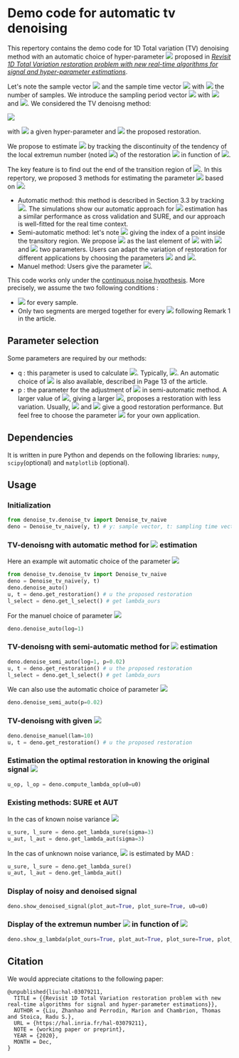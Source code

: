 # Demo code for automatic tv denoising
This repertory contains the demo code for 1D Total variation (TV) denoising method with an automatic choice of hyper-parameter <img src="https://render.githubusercontent.com/render/math?math=\lambda"> proposed in  *[Revisit 1D Total Variation restoration problem with new real-time algorithms for signal and hyper-parameter estimations](https://hal.inria.fr/hal-03079211)*. 

Let's note the sample vector <img src="https://render.githubusercontent.com/render/math?math=y = (y_1, \cdots, y_n)"> and the sample time vector <img src="https://render.githubusercontent.com/render/math?math=t = (t_1, \cdots, t_n)"> with <img src="https://render.githubusercontent.com/render/math?math=n"> the number of samples. We introduce the sampling period vector <img src="https://render.githubusercontent.com/render/math?math=\tau = (\tau_1, \cdots, \tau_n)"> with <img src="https://render.githubusercontent.com/render/math?math=\tau_i = t_{i+1}- t_i"> and <img src="https://render.githubusercontent.com/render/math?math=\tau_1 = \tau_2">. We considered the TV denoisng method:

<img src="https://render.githubusercontent.com/render/math?math=u^*(\lambda) = \arg \min_u \{\sum_{i=1}^n\tau_i(y_i-u_i)^2 + \lambda \sum_{i=1}^{n-1}|u_{i+1} - u_i|\}"> 

with <img src="https://render.githubusercontent.com/render/math?math=\lambda"> a given hyper-parameter and <img src="https://render.githubusercontent.com/render/math?math=u^*(\lambda)"> the proposed restoration.

We propose to estimate <img src="https://render.githubusercontent.com/render/math?math=\lambda"> by tracking the discontinuity of the tendency of the local extremun number (noted <img src="https://render.githubusercontent.com/render/math?math=g(\lambda)">) of the restoration <img src="https://render.githubusercontent.com/render/math?math=u^*(\lambda)"> in function of <img src="https://render.githubusercontent.com/render/math?math=\lambda">. 

The key feature is to find out the end of the transition region of <img src="https://render.githubusercontent.com/render/math?math=\partial^2 g(\lambda)">. In this repertory, we proposed 3 methods for estimating the parameter <img src="https://render.githubusercontent.com/render/math?math=\lambda"> based on <img src="https://render.githubusercontent.com/render/math?math=\partial^2 g(\lambda)">:
* Automatic method: this method is described in Section 3.3 by tracking <img src="https://render.githubusercontent.com/render/math?math=\partial^4 g(\lambda)">. The simulations show our automatic approach for <img src="https://render.githubusercontent.com/render/math?math=\lambda"> estimation has a similar performance as cross validation and SURE, and our approach is well-fitted for the real time context.
* Semi-automatic method: let's note <img src="https://render.githubusercontent.com/render/math?math=\lambda_{trans} = \arg\max  \partial^2 g(\lambda)"> giving the index of a point inside the transitory region. We propose <img src="https://render.githubusercontent.com/render/math?math=\lambda_{semi}"> as the last element of <img src="https://render.githubusercontent.com/render/math?math=\{\lambda > \lambda_{trans} |\lambda\in \lambda^g\} \cup \{\partial^2 g(\lambda) \geq \partial^2 g(\lambda_{trans} - n\times p \times 10\log_{10}q)\}"> with <img src="https://render.githubusercontent.com/render/math?math=p"> and <img src="https://render.githubusercontent.com/render/math?math=q"> two parameters. Users can adapt the variation of restoration for different applications by choosing the parameters <img src="https://render.githubusercontent.com/render/math?math=p"> and <img src="https://render.githubusercontent.com/render/math?math=q">.
* Manuel method: Users give the parameter <img src="https://render.githubusercontent.com/render/math?math=\lambda">.

This code works only under the <ins>continuous noise hypothesis</ins>. More precisely, we assume the two following conditions :
* <img src="https://render.githubusercontent.com/render/math?math=y_i \neq y_{i+1}"> for every sample.
* Only two segments are merged together for every <img src="https://render.githubusercontent.com/render/math?math=\lambda \in \Lambda"> following Remark 1 in the article.

## Parameter selection 
Some parameters are required by our methods:
* q : this parameter is used to calculate <img src="https://render.githubusercontent.com/render/math?math=\partial^2 g(\lambda)">. Typically, <img src="https://render.githubusercontent.com/render/math?math=0.5\leq q\leq 1">. An automatic choice of <img src="https://render.githubusercontent.com/render/math?math=q"> is also available, described in Page 13 of the article.
* p : the parameter for the adjustment of <img src="https://render.githubusercontent.com/render/math?math=\lambda"> in semi-automatic method. A larger value of <img src="https://render.githubusercontent.com/render/math?math=p">, giving a larger <img src="https://render.githubusercontent.com/render/math?math=\lambda">, proposes a restoration with less variation. Usually, <img src="https://render.githubusercontent.com/render/math?math=\log_{10} q = 1"> and  <img src="https://render.githubusercontent.com/render/math?math=p=0.02"> give a good restoration performance. But feel free to choose the parameter <img src="https://render.githubusercontent.com/render/math?math=p"> for your own application.

## Dependencies
It is written in pure Python and depends on the following libraries: `numpy`, `scipy`(optional) and `matplotlib` (optional).

 

## Usage
### Initialization 

```python
from denoise_tv.denoise_tv import Denoise_tv_naive
deno = Denoise_tv_naive(y, t) # y: sample vector, t: sampling time vector
```

### TV-denoisng with automatic method for <img src="https://render.githubusercontent.com/render/math?math=\lambda"> estimation
Here an example wit automatic choice of the parameter <img src="https://render.githubusercontent.com/render/math?math=q">
```python
from denoise_tv.denoise_tv import Denoise_tv_naive
deno = Denoise_tv_naive(y, t)
deno.denoise_auto()
u, t = deno.get_restoration() # u the proposed restoration
l_select = deno.get_l_select() # get lambda_ours
```

For the manuel choice of parameter <img src="https://render.githubusercontent.com/render/math?math=\log_{10}(q) = 1">
```python
deno.denoise_auto(log=1)
```
### TV-denoisng with semi-automatic method for <img src="https://render.githubusercontent.com/render/math?math=\lambda"> estimation
```python
deno.denoise_semi_auto(log=1, p=0.02)
u, t = deno.get_restoration() # u the proposed restoration
l_select = deno.get_l_select() # get lambda_ours
```
We can also use the automatic choice of parameter <img src="https://render.githubusercontent.com/render/math?math=q">
```python
deno.denoise_semi_auto(p=0.02)
```
### TV-denoisng with given <img src="https://render.githubusercontent.com/render/math?math=\lambda">
```python
deno.denoise_manuel(lam=10)
u, t = deno.get_restoration() # u the proposed restoration
```
### Estimation the optimal restoration in knowing the original signal <img src="https://render.githubusercontent.com/render/math?math=u0">
```python
u_op, l_op = deno.compute_lambda_op(u0=u0)
```

### Existing methods: SURE et AUT
In the cas of known noise variance <img src="https://render.githubusercontent.com/render/math?math=\sigma^2 = 9"> 
```python
u_sure, l_sure = deno.get_lambda_sure(sigma=3)
u_aut, l_aut = deno.get_lambda_aut(sigma=3)
```

In the cas of unknown noise variance, <img src="https://render.githubusercontent.com/render/math?math=\sigma"> is estimated by MAD :
```python
u_sure, l_sure = deno.get_lambda_sure()
u_aut, l_aut = deno.get_lambda_aut()
```

### Display of noisy and denoised signal 
```python
deno.show_denoised_signal(plot_aut=True, plot_sure=True, u0=u0)
```

    
### Display of the extremun number <img src="https://render.githubusercontent.com/render/math?math=g(\lambda)"> in function of <img src="https://render.githubusercontent.com/render/math?math=\lambda">
```python
deno.show_g_lambda(plot_ours=True, plot_aut=True, plot_sure=True, plot_op=True)
```


## Citation
We would appreciate citations to the following paper:
```
@unpublished{liu:hal-03079211,
  TITLE = {{Revisit 1D Total Variation restoration problem with new real-time algorithms for signal and hyper-parameter estimations}},
  AUTHOR = {Liu, Zhanhao and Perrodin, Marion and Chambrion, Thomas and Stoica, Radu S.},
  URL = {https://hal.inria.fr/hal-03079211},
  NOTE = {working paper or preprint},
  YEAR = {2020},
  MONTH = Dec,
}
```
